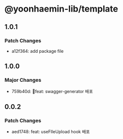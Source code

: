 # @yoonhaemin-lib/template

## 1.0.1

### Patch Changes

- a12f364: add package file

## 1.0.0

### Major Changes

- 759b40d: feat: swagger-generator 배포

## 0.0.2

### Patch Changes

- aed1748: feat: useFIleUpload hook 배포
